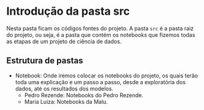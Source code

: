 # Introdução da pasta src

Nesta pasta ficam os códigos fontes do projeto. A pasta `src` é a pasta raiz do projeto, ou seja, é a pasta que contém os notebooks que fizemos todas as etapas de um projeto de ciência de dados.

## Estrutura de pastas

- Notebook: Onde iremos colocar os notebooks do projeto, os quais terão toda uma explicação e um passo a passo, desde a exploratória dos dados, até os resultados dos modelos.
    - Pedro Rezende: Notebooks do Pedro Rezende.
    - Maria Luiza: Notebooks da Malu.